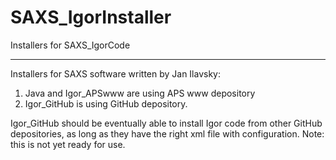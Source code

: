 # SAXS_IgorInstaller
Installers for SAXS_IgorCode
*****************************
Installers for SAXS software written by Jan Ilavsky:

1.	Java and Igor_APSwww are using APS www depository
2.	Igor_GitHub is using GitHub depository.

Igor_GitHub should be eventually able to install Igor code from other GitHub depositories, as long as they have the right xml file with configuration. 
Note: this is not yet ready for use. 
